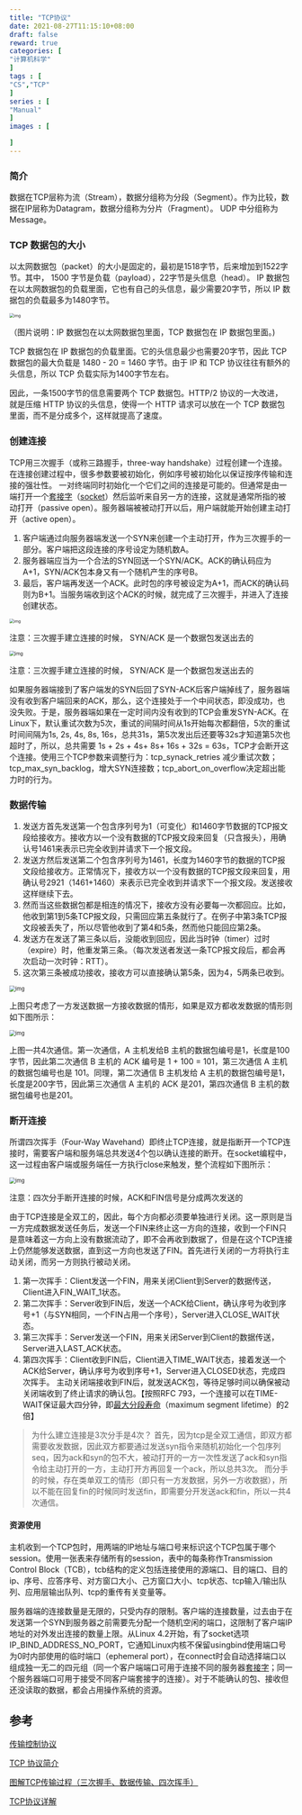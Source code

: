 ```yaml
---
title: "TCP协议"
date: 2021-08-27T11:15:10+08:00
draft: false
reward: true
categories: [
"计算机科学"
]
tags : [
"CS","TCP"
]
series : [
"Manual"
]
images : [

]
---
```


[comment]: <> "# TCP协议"

### 简介

数据在TCP层称为流（Stream），数据分组称为分段（Segment）。作为比较，数据在IP层称为Datagram，数据分组称为分片（Fragment）。 UDP 中分组称为Message。

### TCP 数据包的大小

以太网数据包（packet）的大小是固定的，最初是1518字节，后来增加到1522字节。其中， 1500 字节是负载（payload），22字节是头信息（head）。 IP 数据包在以太网数据包的负载里面，它也有自己的头信息，最少需要20字节，所以 IP 数据包的负载最多为1480字节。

<img src="https://picgo.6and.ltd/img/bg2012052913.png" alt="img" style="zoom:50%;" />

（图片说明：IP 数据包在以太网数据包里面，TCP 数据包在 IP 数据包里面。)

TCP 数据包在 IP 数据包的负载里面。它的头信息最少也需要20字节，因此 TCP 数据包的最大负载是 1480 - 20 = 1460 字节。由于 IP 和 TCP 协议往往有额外的头信息，所以 TCP 负载实际为1400字节左右。

因此，一条1500字节的信息需要两个 TCP 数据包。HTTP/2 协议的一大改进， 就是压缩 HTTP 协议的头信息，使得一个 HTTP 请求可以放在一个 TCP 数据包里面，而不是分成多个，这样就提高了速度。

### 创建连接

TCP用三次握手（或称三路握手，three-way handshake）过程创建一个连接。在连接创建过程中，很多参数要被初始化，例如序号被初始化以保证按序传输和连接的强壮性。 一对终端同时初始化一个它们之间的连接是可能的。但通常是由一端打开一个[套接字](https://zh.wikipedia.org/wiki/Berkeley套接字)（[socket](https://zh.wikipedia.org/wiki/Socket)）然后监听来自另一方的连接，这就是通常所指的被动打开（passive open）。服务器端被被动打开以后，用户端就能开始创建主动打开（active open）。

1. 客户端通过向服务器端发送一个SYN来创建一个主动打开，作为三次握手的一部分。客户端把这段连接的序号设定为随机数A。
2. 服务器端应当为一个合法的SYN回送一个SYN/ACK。ACK的确认码应为A+1，SYN/ACK包本身又有一个随机产生的序号B。
3. 最后，客户端再发送一个ACK。此时包的序号被设定为A+1，而ACK的确认码则为B+1。当服务端收到这个ACK的时候，就完成了三次握手，并进入了连接创建状态。

<img src="https://picgo.6and.ltd/img/Connection_TCP.png" alt="img" style="zoom: 50%;" />

注意：三次握手建立连接的时候， SYN/ACK 是一个数据包发送出去的

<img src="https://picgo.6and.ltd/img/%E4%B8%89%E6%AC%A1%E6%8F%A1%E6%89%8B.png" alt="img" style="zoom:60%;" />

注意：三次握手建立连接的时候， SYN/ACK 是一个数据包发送出去的

如果服务器端接到了客户端发的SYN后回了SYN-ACK后客户端掉线了，服务器端没有收到客户端回来的ACK，那么，这个连接处于一个中间状态，即没成功，也没失败。于是，服务器端如果在一定时间内没有收到的TCP会重发SYN-ACK。在Linux下，默认重试次数为5次，重试的间隔时间从1s开始每次都翻倍，5次的重试时间间隔为1s, 2s, 4s, 8s, 16s，总共31s，第5次发出后还要等32s才知道第5次也超时了，所以，总共需要 1s + 2s + 4s+ 8s+ 16s + 32s = 63s，TCP才会断开这个连接。使用三个TCP参数来调整行为：tcp_synack_retries 减少重试次数；tcp_max_syn_backlog，增大SYN连接数；tcp_abort_on_overflow决定超出能力时的行为。

### 数据传输

1. 发送方首先发送第一个包含序列号为1（可变化）和1460字节数据的TCP报文段给接收方。接收方以一个没有数据的TCP报文段来回复（只含报头），用确认号1461来表示已完全收到并请求下一个报文段。
2. 发送方然后发送第二个包含序列号为1461，长度为1460字节的数据的TCP报文段给接收方。正常情况下，接收方以一个没有数据的TCP报文段来回复，用确认号2921（1461+1460）来表示已完全收到并请求下一个报文段。发送接收这样继续下去。
3. 然而当这些数据包都是相连的情况下，接收方没有必要每一次都回应。比如，他收到第1到5条TCP报文段，只需回应第五条就行了。在例子中第3条TCP报文段被丢失了，所以尽管他收到了第4和5条，然而他只能回应第2条。
4. 发送方在发送了第三条以后，没能收到回应，因此当时钟（timer）过时（expire）时，他重发第三条。（每次发送者发送一条TCP报文段后，都会再次启动一次时钟：RTT）。
5. 这次第三条被成功接收，接收方可以直接确认第5条，因为4，5两条已收到。

<img src="https://picgo.6and.ltd/img/Tcp_transport_example.gif" alt="img" style="zoom: 67%;" />

上图只考虑了一方发送数据一方接收数据的情形，如果是双方都收发数据的情形则如下图所示：

<img src="https://picgo.6and.ltd/img/transport.jpg" alt="img" style="zoom:67%;" />

上图一共4次通信。第一次通信，A 主机发给B 主机的数据包编号是1，长度是100字节，因此第二次通信 B 主机的 ACK 编号是 1 + 100 = 101，第三次通信 A 主机的数据包编号也是 101。同理，第二次通信 B 主机发给 A 主机的数据包编号是1，长度是200字节，因此第三次通信 A 主机的 ACK 是201，第四次通信 B 主机的数据包编号也是201。

### 断开连接

所谓四次挥手（Four-Way Wavehand）即终止TCP连接，就是指断开一个TCP连接时，需要客户端和服务端总共发送4个包以确认连接的断开。在socket编程中，这一过程由客户端或服务端任一方执行close来触发，整个流程如下图所示：

<img src="https://picgo.6and.ltd/img/%E5%9B%9B%E6%AC%A1%E5%88%86%E6%89%8B.png" alt="img" style="zoom: 67%;" />

注意：四次分手断开连接的时候，ACK和FIN信号是分成两次发送的

由于TCP连接是全双工的，因此，每个方向都必须要单独进行关闭。这一原则是当一方完成数据发送任务后，发送一个FIN来终止这一方向的连接，收到一个FIN只是意味着这一方向上没有数据流动了，即不会再收到数据了，但是在这个TCP连接上仍然能够发送数据，直到这一方向也发送了FIN。首先进行关闭的一方将执行主动关闭，而另一方则执行被动关闭。

1. 第一次挥手：Client发送一个FIN，用来关闭Client到Server的数据传送，Client进入FIN_WAIT_1状态。
2. 第二次挥手：Server收到FIN后，发送一个ACK给Client，确认序号为收到序号+1（与SYN相同，一个FIN占用一个序号），Server进入CLOSE_WAIT状态。
3. 第三次挥手：Server发送一个FIN，用来关闭Server到Client的数据传送，Server进入LAST_ACK状态。
4. 第四次挥手：Client收到FIN后，Client进入TIME_WAIT状态，接着发送一个ACK给Server，确认序号为收到序号+1，Server进入CLOSED状态，完成四次挥手。 主动关闭端接收到FIN后，就发送ACK包，等待足够时间以确保被动关闭端收到了终止请求的确认包。【按照RFC 793，一个连接可以在TIME-WAIT保证最大四分钟，即[最大分段寿命](https://zh.wikipedia.org/wiki/最大分段寿命)（maximum segment lifetime）的2倍】

> 为什么建立连接是3次分手是4次？
> 首先，因为tcp是全双工通信，即双方都需要收发数据，因此双方都要通过发送syn指令来随机初始化一个包序列seq，因为ack和syn的包不大，被动打开的一方一次性发送了ack和syn指令给主动打开的一方，主动打开方再回复一个ack，所以总共3次。
> 而分手的时候，存在类单双工的情形（即只有一方发数据，另外一方收数据），所以不能在回复fin的时候同时发送fin，即需要分开发送ack和fin，所以一共4次通信。

#### 资源使用

主机收到一个TCP包时，用两端的IP地址与端口号来标识这个TCP包属于哪个session。使用一张表来存储所有的session，表中的每条称作Transmission Control Block（TCB），tcb结构的定义包括连接使用的源端口、目的端口、目的ip、序号、应答序号、对方窗口大小、己方窗口大小、tcp状态、tcp输入/输出队列、应用层输出队列、tcp的重传有关变量等。

服务器端的连接数量是无限的，只受内存的限制。客户端的连接数量，过去由于在发送第一个SYN到服务器之前需要先分配一个随机空闲的端口，这限制了客户端IP地址的对外发出连接的数量上限。从Linux 4.2开始，有了socket选项IP_BIND_ADDRESS_NO_PORT，它通知Linux内核不保留usingbind使用端口号为0时内部使用的临时端口（ephemeral port），在connect时会自动选择端口以组成独一无二的四元组（同一个客户端端口可用于连接不同的服务器[套接字](https://zh.wikipedia.org/wiki/套接字)；同一个服务器端口可用于接受不同客户端套接字的连接）。对于不能确认的包、接收但还没读取的数据，都会占用操作系统的资源。

## 参考

[传输控制协议](https://zh.wikipedia.org/wiki/传输控制协议)

[TCP 协议简介](http://www.ruanyifeng.com/blog/2017/06/tcp-protocol.html)

[图解TCP传输过程（三次握手、数据传输、四次挥手）](https://www.polarxiong.com/archives/图解TCP传输过程-三次握手-数据传输-四次挥手.html)

[TCP协议详解](https://www.jianshu.com/p/ef892323e68f)

